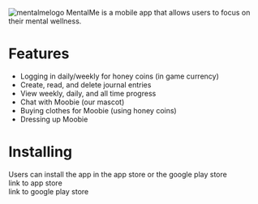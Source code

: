 
![mentalmelogo](https://github.com/pauleenaphan/MentalMe/assets/77126730/55761fd9-0e55-4efa-a14e-05509e12b46f)
MentalMe is a mobile app that allows users to focus on their mental wellness. 


# Features
- Logging in daily/weekly for honey coins (in game currency)
- Create, read, and delete journal entries
- View weekly, daily, and all time progress
- Chat with Moobie (our mascot) 
- Buying clothes for Moobie (using honey coins)
- Dressing up Moobie

# Installing 
Users can install the app in the app store or the google play store 
<br> link to app store 
<br> link to google play store 
